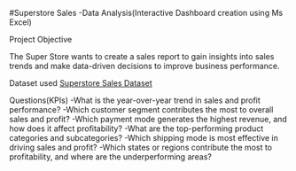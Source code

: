 #Superstore Sales -Data Analysis(Interactive Dashboard creation using Ms Excel)

Project Objective

The Super Store wants to create a sales report to gain insights into sales trends and make data-driven decisions to improve business performance.

Dataset used
<a href="https://github.com/Rajeshwari45-0/Data-Analysis-Dashboard/blob/main/SuperStore%20Sales%20DataSet.xlsx">Superstore Sales Dataset</a>

Questions(KPIs)
-What is the year-over-year trend in sales and profit performance?
-Which customer segment contributes the most to overall sales and profit?
-Which payment mode generates the highest revenue, and how does it affect profitability?
-What are the top-performing product categories and subcategories?
-Which shipping mode is most effective in driving sales and profit?
-Which states or regions contribute the most to profitability, and where are the underperforming areas?
